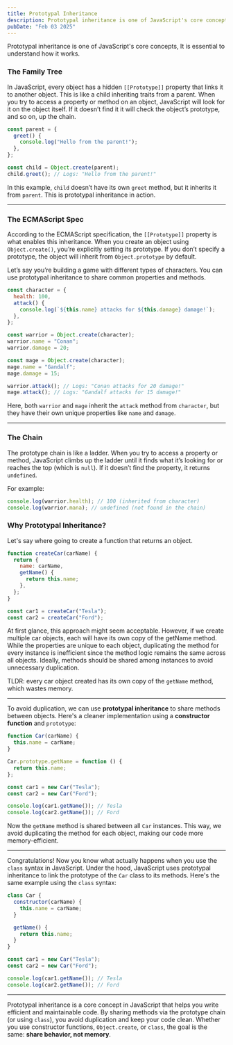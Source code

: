 ```yaml
---
title: Prototypal Inheritance
description: Prototypal inheritance is one of JavaScript's core concepts, but it can feel a bit mysterious at first. Think of it like a family tree objects inherit traits from their ancestors. Let’s break it down in a way that’s easy to understand.
pubDate: "Feb 03 2025"
---
```


Prototypal inheritance is one of JavaScript's core concepts, It is essential to understand how it works.

### The Family Tree

In JavaScript, every object has a hidden `[[Prototype]]` property that links it to another object. This is like a child inheriting traits from a parent. When you try to access a property or method on an object, JavaScript will look for it on the object itself. If it doesn’t find it it will check the object’s prototype, and so on, up the chain.

```javascript
const parent = {
  greet() {
    console.log("Hello from the parent!");
  },
};

const child = Object.create(parent);
child.greet(); // Logs: "Hello from the parent!"
```

In this example, `child` doesn’t have its own `greet` method, but it inherits it from `parent`. This is prototypal inheritance in action.

---

### The ECMAScript Spec

According to the ECMAScript specification, the `[[Prototype]]` property is what enables this inheritance. When you create an object using `Object.create()`, you’re explicitly setting its prototype. If you don’t specify a prototype, the object will inherit from `Object.prototype` by default.

Let’s say you’re building a game with different types of characters. You can use prototypal inheritance to share common properties and methods.

```javascript
const character = {
  health: 100,
  attack() {
    console.log(`${this.name} attacks for ${this.damage} damage!`);
  },
};

const warrior = Object.create(character);
warrior.name = "Conan";
warrior.damage = 20;

const mage = Object.create(character);
mage.name = "Gandalf";
mage.damage = 15;

warrior.attack(); // Logs: "Conan attacks for 20 damage!"
mage.attack(); // Logs: "Gandalf attacks for 15 damage!"
```

Here, both `warrior` and `mage` inherit the `attack` method from `character`, but they have their own unique properties like `name` and `damage`.

---

### The Chain

The prototype chain is like a ladder. When you try to access a property or method, JavaScript climbs up the ladder until it finds what it’s looking for or reaches the top (which is `null`). If it doesn’t find the property, it returns `undefined`.

For example:

```javascript
console.log(warrior.health); // 100 (inherited from character)
console.log(warrior.mana); // undefined (not found in the chain)
```

### Why Prototypal Inheritance?

Let's say where going to create a function that returns an object.

```javascript
function createCar(carName) {
  return {
    name: carName,
    getName() {
      return this.name;
    },
  };
}

const car1 = createCar("Tesla");
const car2 = createCar("Ford");
```

At first glance, this approach might seem acceptable. However, if we create multiple car objects, each will have its own copy of the getName method. While the properties are unique to each object, duplicating the method for every instance is inefficient since the method logic remains the same across all objects. Ideally, methods should be shared among instances to avoid unnecessary duplication.

TLDR: every car object created has its own copy of the `getName` method, which wastes memory.

---

To avoid duplication, we can use **prototypal inheritance** to share methods between objects. Here's a cleaner implementation using a **constructor function** and `prototype`:

```javascript
function Car(carName) {
  this.name = carName;
}

Car.prototype.getName = function () {
  return this.name;
};

const car1 = new Car("Tesla");
const car2 = new Car("Ford");

console.log(car1.getName()); // Tesla
console.log(car2.getName()); // Ford
```

Now the `getName` method is shared between all `Car` instances. This way, we avoid duplicating the method for each object, making our code more memory-efficient.

---

Congratulations! Now you know what actually happens when you use the `class` syntax in JavaScript. Under the hood, JavaScript uses prototypal inheritance to link the prototype of the `Car` class to its methods. Here's the same example using the `class` syntax:

```javascript
class Car {
  constructor(carName) {
    this.name = carName;
  }

  getName() {
    return this.name;
  }
}

const car1 = new Car("Tesla");
const car2 = new Car("Ford");

console.log(car1.getName()); // Tesla
console.log(car2.getName()); // Ford
```

---

Prototypal inheritance is a core concept in JavaScript that helps you write efficient and maintainable code. By sharing methods via the prototype chain (or using `class`), you avoid duplication and keep your code clean. Whether you use constructor functions, `Object.create`, or `class`, the goal is the same: **share behavior, not memory**.
